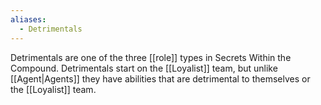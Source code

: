 ```yaml
---
aliases:
  - Detrimentals
---
```

Detrimentals are one of the three [[role]] types in Secrets Within the Compound. Detrimentals start on the [[Loyalist]] team, but unlike [[Agent|Agents]] they have abilities that are detrimental to themselves or the [[Loyalist]] team.
